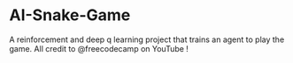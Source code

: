 # AI-Snake-Game
A reinforcement and deep q learning project that trains an agent to play the game. All credit to @freecodecamp on YouTube !
